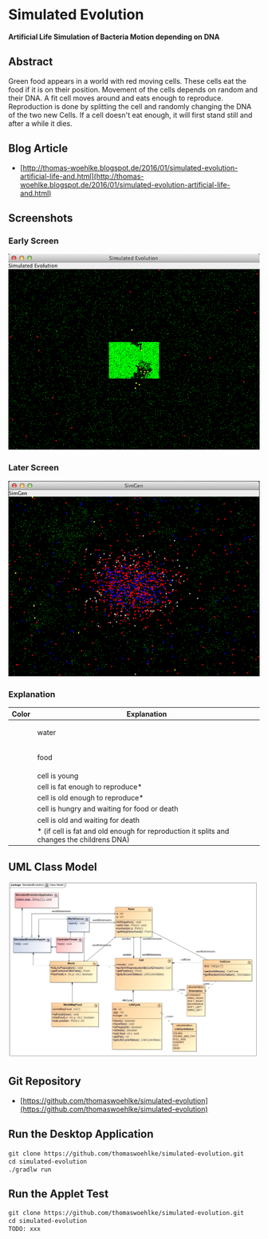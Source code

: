 # Simulated Evolution

**Artificial Life Simulation of Bacteria Motion depending on DNA**

## Abstract

Green food appears in a world with red moving cells. These cells eat the food if it is on their position.
Movement of the cells depends on random and their DNA. A fit cell moves around and eats enough to reproduce.
Reproduction is done by splitting the cell and randomly changing the DNA of the two new Cells.
If a cell doesn't eat enough, it will first stand still and after a while it dies.

## Blog Article 
* [http://thomas-woehlke.blogspot.de/2016/01/simulated-evolution-artificial-life-and.html](http://thomas-woehlke.blogspot.de/2016/01/simulated-evolution-artificial-life-and.html)

## Screenshots

### Early Screen 

![Early Screen](etc/img/screen1.png)

### Later Screen 

![Later Screen](etc/img/screen2.png)

### Explanation
| Color | Explanation |
|-------|-------------|
| <p style="color:#000000">&nbsp;</p> | water           |
| <p style="bgcolor:#00FF00">&nbsp;</p> | food            |
| <span style="bgcolor:#0000FF">&nbsp;</span> | cell is young   |
| <span style="bgcolor:#FFFF00">&nbsp;</span> | cell is fat enough to reproduce*   |
| <span style="bgcolor:#FF0000">&nbsp;</span> | cell is old enough to reproduce*   |
| <span style="bgcolor:#C0C0C0">&nbsp;</span> | cell is hungry and waiting for food or death   |
| <span style="bgcolor:#404040">&nbsp;</span> | cell is old and waiting for death   |
| &nbsp; | * (if cell is fat and old enough for reproduction it splits and changes the childrens DNA)   |

## UML Class Model

![UML Class Model](etc/img/Class_Model.jpg)

## Git Repository
* [https://github.com/thomaswoehlke/simulated-evolution](https://github.com/thomaswoehlke/simulated-evolution)

## Run the Desktop Application
```
git clone https://github.com/thomaswoehlke/simulated-evolution.git
cd simulated-evolution
./gradlw run
```

## Run the Applet Test
```
git clone https://github.com/thomaswoehlke/simulated-evolution.git
cd simulated-evolution
TODO: xxx
```


